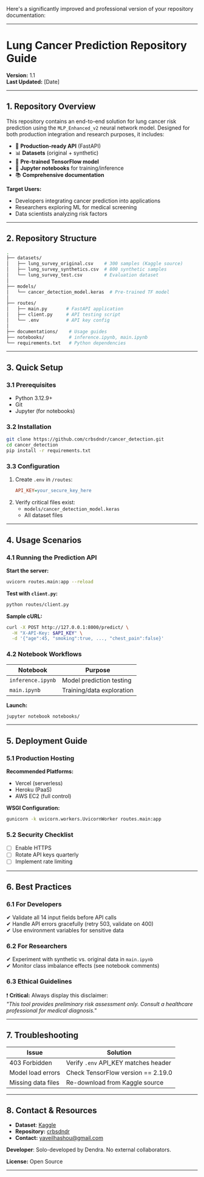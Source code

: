 Here's a significantly improved and professional version of your repository documentation:

---

# **Lung Cancer Prediction Repository Guide**  
**Version:** 1.1  
**Last Updated:** [Date]  

---

## **1. Repository Overview**  
This repository contains an end-to-end solution for lung cancer risk prediction using the `MLP_Enhanced_v2` neural network model. Designed for both production integration and research purposes, it includes:  

- 🚀 **Production-ready API** (FastAPI)  
- 📊 **Datasets** (original + synthetic)  
- 🤖 **Pre-trained TensorFlow model**  
- 📓 **Jupyter notebooks** for training/inference  
- 📚 **Comprehensive documentation**  

**Target Users:**  
- Developers integrating cancer prediction into applications  
- Researchers exploring ML for medical screening  
- Data scientists analyzing risk factors  

---

## **2. Repository Structure**  

```bash
.
├── datasets/
│   ├── lung_survey_original.csv    # 300 samples (Kaggle source)
│   ├── lung_survey_synthetics.csv  # 800 synthetic samples
│   └── lung_survey_test.csv        # Evaluation dataset
│
├── models/
│   └── cancer_detection_model.keras  # Pre-trained TF model
│
├── routes/
│   ├── main.py       # FastAPI application
│   ├── client.py     # API testing script
│   └── .env          # API key config
│
├── documentations/    # Usage guides
├── notebooks/         # inference.ipynb, main.ipynb
└── requirements.txt   # Python dependencies
```

---

## **3. Quick Setup**  

### **3.1 Prerequisites**  
- Python 3.12.9+  
- Git  
- Jupyter (for notebooks)  

### **3.2 Installation**  
```bash
git clone https://github.com/crbsdndr/cancer_detection.git
cd cancer_detection
pip install -r requirements.txt
```

### **3.3 Configuration**  
1. Create `.env` in `/routes`:  
   ```ini
   API_KEY=your_secure_key_here
   ```
2. Verify critical files exist:  
   - `models/cancer_detection_model.keras`  
   - All dataset files  

---

## **4. Usage Scenarios**  

### **4.1 Running the Prediction API**  
**Start the server:**  
```bash
uvicorn routes.main:app --reload
```
**Test with `client.py`:**  
```bash
python routes/client.py
```
**Sample cURL:**  
```bash
curl -X POST http://127.0.0.1:8000/predict/ \
  -H "X-API-Key: $API_KEY" \
  -d '{"age":45, "smoking":true, ..., "chest_pain":false}'
```

### **4.2 Notebook Workflows**  
| Notebook | Purpose |  
|----------|---------|  
| `inference.ipynb` | Model prediction testing |  
| `main.ipynb` | Training/data exploration |  

**Launch:**  
```bash
jupyter notebook notebooks/
```

---

## **5. Deployment Guide**  

### **5.1 Production Hosting**  
**Recommended Platforms:**  
- Vercel (serverless)  
- Heroku (PaaS)  
- AWS EC2 (full control)  

**WSGI Configuration:**  
```bash
gunicorn -k uvicorn.workers.UvicornWorker routes.main:app
```

### **5.2 Security Checklist**  
- [ ] Enable HTTPS  
- [ ] Rotate API keys quarterly  
- [ ] Implement rate limiting  

---

## **6. Best Practices**  

### **6.1 For Developers**  
✔ Validate all 14 input fields before API calls  
✔ Handle API errors gracefully (retry 503, validate on 400)  
✔ Use environment variables for sensitive data  

### **6.2 For Researchers**  
✔ Experiment with synthetic vs. original data in `main.ipynb`  
✔ Monitor class imbalance effects (see notebook comments)  

### **6.3 Ethical Guidelines**  
❗ **Critical:** Always display this disclaimer:  
*"This tool provides preliminary risk assessment only. Consult a healthcare professional for medical diagnosis."*  

---

## **7. Troubleshooting**  

| Issue | Solution |  
|-------|----------|  
| 403 Forbidden | Verify `.env` API_KEY matches header |  
| Model load errors | Check TensorFlow version == 2.19.0 |  
| Missing data files | Re-download from Kaggle source |  

---

## **8. Contact & Resources**  
- **Dataset**: [Kaggle](https://www.kaggle.com/datasets/mysarahmadbhat/lung-cancer)  
- **Repository:** [crbsdndr](https://github.com/crbsdndr/cancer_detection)  
- **Contact:** [yaveilhashou@gmail.com](mailto:yaveilhashou@gmail.com)  

**Developer**: Solo-developed by Dendra. No external collaborators.

**License:** Open Source  

---